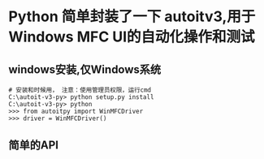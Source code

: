 # Python 简单封装了一下 autoitv3,用于Windows MFC UI的自动化操作和测试

## windows安装,仅Windows系统

```
# 安装和时候用， 注意：使用管理员权限，运行cmd
C:\autoit-v3-py> python setup.py install
C:\autoit-v3-py> python
>>> from autoitpy import WinMFCDriver
>>> driver = WinMFCDriver()
```

## 简单的API

